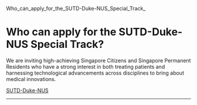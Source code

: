 Who_can_apply_for_the_SUTD-Duke-NUS_Special_Track_



Who can apply for the SUTD-Duke-NUS Special Track?
==================================================

We are inviting high-achieving Singapore Citizens and Singapore Permanent Residents who have a strong interest in both treating patients and harnessing technological advancements across disciplines to bring about medical innovations.

[SUTD-Duke-NUS](https://www.sutd.edu.sg/tag/sutd-duke-nus/)

---

